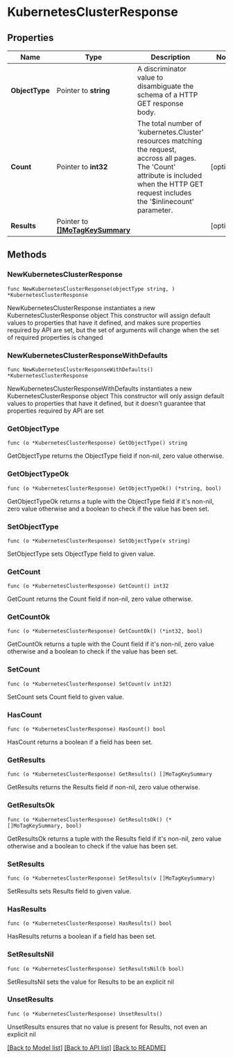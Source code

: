 # KubernetesClusterResponse

## Properties

Name | Type | Description | Notes
------------ | ------------- | ------------- | -------------
**ObjectType** | Pointer to **string** | A discriminator value to disambiguate the schema of a HTTP GET response body. | 
**Count** | Pointer to **int32** | The total number of &#39;kubernetes.Cluster&#39; resources matching the request, accross all pages. The &#39;Count&#39; attribute is included when the HTTP GET request includes the &#39;$inlinecount&#39; parameter. | [optional] 
**Results** | Pointer to [**[]MoTagKeySummary**](MoTagKeySummary.md) |  | [optional] 

## Methods

### NewKubernetesClusterResponse

`func NewKubernetesClusterResponse(objectType string, ) *KubernetesClusterResponse`

NewKubernetesClusterResponse instantiates a new KubernetesClusterResponse object
This constructor will assign default values to properties that have it defined,
and makes sure properties required by API are set, but the set of arguments
will change when the set of required properties is changed

### NewKubernetesClusterResponseWithDefaults

`func NewKubernetesClusterResponseWithDefaults() *KubernetesClusterResponse`

NewKubernetesClusterResponseWithDefaults instantiates a new KubernetesClusterResponse object
This constructor will only assign default values to properties that have it defined,
but it doesn't guarantee that properties required by API are set

### GetObjectType

`func (o *KubernetesClusterResponse) GetObjectType() string`

GetObjectType returns the ObjectType field if non-nil, zero value otherwise.

### GetObjectTypeOk

`func (o *KubernetesClusterResponse) GetObjectTypeOk() (*string, bool)`

GetObjectTypeOk returns a tuple with the ObjectType field if it's non-nil, zero value otherwise
and a boolean to check if the value has been set.

### SetObjectType

`func (o *KubernetesClusterResponse) SetObjectType(v string)`

SetObjectType sets ObjectType field to given value.


### GetCount

`func (o *KubernetesClusterResponse) GetCount() int32`

GetCount returns the Count field if non-nil, zero value otherwise.

### GetCountOk

`func (o *KubernetesClusterResponse) GetCountOk() (*int32, bool)`

GetCountOk returns a tuple with the Count field if it's non-nil, zero value otherwise
and a boolean to check if the value has been set.

### SetCount

`func (o *KubernetesClusterResponse) SetCount(v int32)`

SetCount sets Count field to given value.

### HasCount

`func (o *KubernetesClusterResponse) HasCount() bool`

HasCount returns a boolean if a field has been set.

### GetResults

`func (o *KubernetesClusterResponse) GetResults() []MoTagKeySummary`

GetResults returns the Results field if non-nil, zero value otherwise.

### GetResultsOk

`func (o *KubernetesClusterResponse) GetResultsOk() (*[]MoTagKeySummary, bool)`

GetResultsOk returns a tuple with the Results field if it's non-nil, zero value otherwise
and a boolean to check if the value has been set.

### SetResults

`func (o *KubernetesClusterResponse) SetResults(v []MoTagKeySummary)`

SetResults sets Results field to given value.

### HasResults

`func (o *KubernetesClusterResponse) HasResults() bool`

HasResults returns a boolean if a field has been set.

### SetResultsNil

`func (o *KubernetesClusterResponse) SetResultsNil(b bool)`

 SetResultsNil sets the value for Results to be an explicit nil

### UnsetResults
`func (o *KubernetesClusterResponse) UnsetResults()`

UnsetResults ensures that no value is present for Results, not even an explicit nil

[[Back to Model list]](../README.md#documentation-for-models) [[Back to API list]](../README.md#documentation-for-api-endpoints) [[Back to README]](../README.md)


